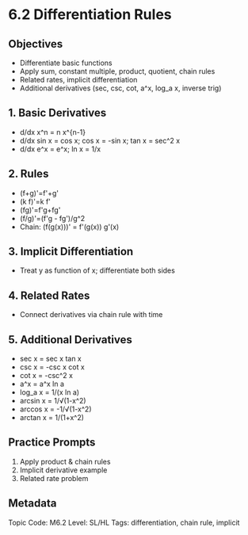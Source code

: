 # 6.2 Differentiation Rules

## Objectives
- Differentiate basic functions
- Apply sum, constant multiple, product, quotient, chain rules
- Related rates, implicit differentiation
- Additional derivatives (sec, csc, cot, a^x, log_a x, inverse trig)

## 1. Basic Derivatives
- d/dx x^n = n x^{n-1}
- d/dx sin x = cos x; cos x = -sin x; tan x = sec^2 x
- d/dx e^x = e^x; ln x = 1/x

## 2. Rules
- (f+g)'=f'+g'
- (k f)'=k f'
- (fg)'=f'g+fg'
- (f/g)'=(f'g - fg')/g^2
- Chain: (f(g(x)))' = f'(g(x)) g'(x)

## 3. Implicit Differentiation
- Treat y as function of x; differentiate both sides

## 4. Related Rates
- Connect derivatives via chain rule with time

## 5. Additional Derivatives
- sec x = sec x tan x
- csc x = -csc x cot x
- cot x = -csc^2 x
- a^x = a^x ln a
- log_a x = 1/(x ln a)
- arcsin x = 1/√(1-x^2)
- arccos x = -1/√(1-x^2)
- arctan x = 1/(1+x^2)

## Practice Prompts
1. Apply product & chain rules
2. Implicit derivative example
3. Related rate problem

## Metadata
Topic Code: M6.2
Level: SL/HL
Tags: differentiation, chain rule, implicit
